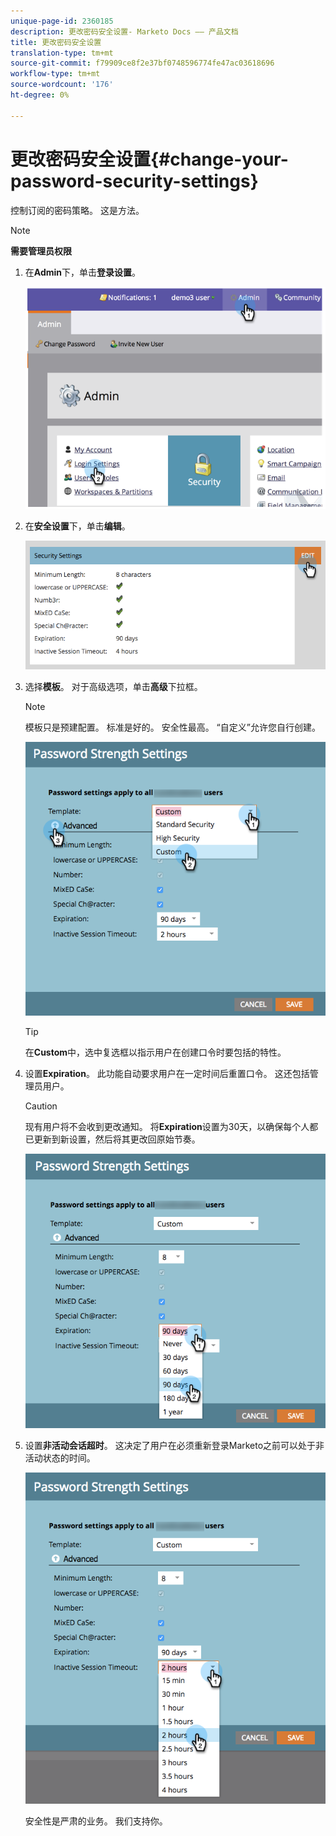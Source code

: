 ```yaml
---
unique-page-id: 2360185
description: 更改密码安全设置- Marketo Docs —— 产品文档
title: 更改密码安全设置
translation-type: tm+mt
source-git-commit: f79909ce8f2e37bf0748596774fe47ac03618696
workflow-type: tm+mt
source-wordcount: '176'
ht-degree: 0%

---
```



# 更改密码安全设置{#change-your-password-security-settings}

控制订阅的密码策略。 这是方法。

>[!NOTE]
>
>**需要管理员权限**

1. 在&#x200B;**Admin**&#x200B;下，单击&#x200B;**登录设置**。

   ![](assets/image2014-9-16-12-3a41-3a40.png)

1. 在&#x200B;**安全设置**&#x200B;下，单击&#x200B;**编辑**。

   ![](assets/passwordsettings-hand.png)

1. 选择&#x200B;**模板**。 对于高级选项，单击&#x200B;**高级**&#x200B;下拉框。

   >[!NOTE]
   >
   >模板只是预建配置。 标准是好的。 安全性最高。 “自定义”允许您自行创建。

   ![](assets/passwordstrength.png)

   >[!TIP]
   >
   >在&#x200B;**Custom**&#x200B;中，选中复选框以指示用户在创建口令时要包括的特性。

1. 设置&#x200B;**Expiration**。 此功能自动要求用户在一定时间后重置口令。 这还包括管理员用户。

   >[!CAUTION]
   >
   >现有用户将不会收到更改通知。 将&#x200B;**Expiration**&#x200B;设置为30天，以确保每个人都已更新到新设置，然后将其更改回原始节奏。

   ![](assets/expiration.png)

1. 设置&#x200B;**非活动会话超时**。 这决定了用户在必须重新登录Marketo之前可以处于非活动状态的时间。

   ![](assets/inactivesession.png)

   安全性是严肃的业务。 我们支持你。

